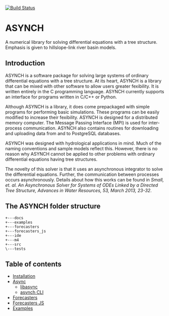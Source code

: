 [![Build Status](https://travis-ci.org/Iowa-Flood-Center/asynch.svg?branch=develop)](https://travis-ci.org/Iowa-Flood-Center/asynch)

# ASYNCH

A numerical library for solving differential equations with a tree structure. Emphasis is given to hillslope-link river basin models.

## Introduction

ASYNCH is a software package for solving large systems of ordinary differential equations with a tree structure. At its heart, ASYNCH is a library that
can be mixed with other software to allow users greater fexibility. It is written entirely in the C programming language. ASYNCH currently supports
an interface for programs written in C/C++ or Python.

Although ASYNCH is a library, it does come prepackaged with simple programs for performing basic simulations. These programs can be easily
modified to increase their fexibility. ASYNCH is designed for a distributed memory computer. The Message Passing Interface (MPI) is used for inter-process communication. ASYNCH
also contains routines for downloading and uploading data from and to PostgreSQL databases.

ASYNCH was designed with hydrological applications in mind. Much of the naming conventions and sample models reflect this. However, there is
no reason why ASYNCH cannot be applied to other problems with ordinary differential equations having tree structures.

The novelty of this solver is that it uses an asynchronous integrator to solve the differential equations. Further, the communication between processes occurs asynchronously. Details about how this works can be found
in *Small, et. al. An Asynchronous Solver for Systems of ODEs Linked by a Directed Tree Structure, Advances in Water Resources, 53, March 2013,
23-32*.


## The ASYNCH folder structure

```
+---docs
+---examples
+---forecasters
+---forecasters_js
+---ide
+---m4
+---src
\---tests
```

## Table of contents

 - [Installation](INSTALL.md)
 - [Async]()
   - [libasync]()
   - [asynch CLI]()
 - [Forecasters]()
 - [Forecasters JS]()
 - [Examples]()